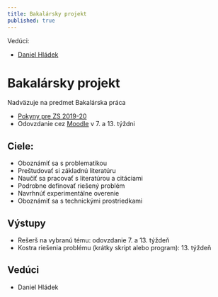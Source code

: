 ```yaml
---
title: Bakalársky projekt
published: true
---
```


Vedúci:

- [Daniel Hládek](/info/zp)

# Bakalársky projekt

Nadväzuje na predmet Bakalárska práca

- [Pokyny pre ZS 2019-20](http://kemt.fei.tuke.sk/studium/bachelor-works/organizacne-pokyny-k-predmetom-bakalarsky-projekt-a-bakalarska-praca-v-st-programe-pocitacove-siete-v-sk-r-2019-2020/)
- Odovzdanie cez [Moodle](https://moodle.tuke.sk/moodle35/enrol/index.php?id=874) v 7. a 13. týždni

## Ciele:

- Oboznámiť sa s problematikou
- Preštudovať si základnú literatúru
- Naučiť sa pracovať s literatúrou a citáciami
- Podrobne definovať riešený problém
- Navrhnúť experimentálne overenie
- Oboznámiť sa s technickými prostriedkami

## Výstupy

- Rešerš na vybranú tému: odovzdanie 7. a 13. týždeň
- Kostra riešenia problému (krátky skript alebo program): 13. týždeň

## Vedúci

- Daniel Hládek

